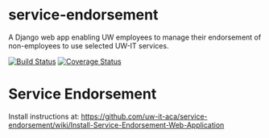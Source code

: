 # service-endorsement
A Django web app enabling UW employees to manage their endorsement of non-employees to use selected UW-IT services.

[![Build Status](https://api.travis-ci.org/uw-it-aca/service-endorsement.svg?branch=master)](https://travis-ci.org/uw-it-aca/service-endorsement)
[![Coverage Status](https://coveralls.io/repos/uw-it-aca/service-endorsement/badge.png?branch=master)](https://coveralls.io/r/uw-it-aca/service-endorsement?branch=master)

Service Endorsement
===================

Install instructions at:
https://github.com/uw-it-aca/service-endorsement/wiki/Install-Service-Endorsement-Web-Application
